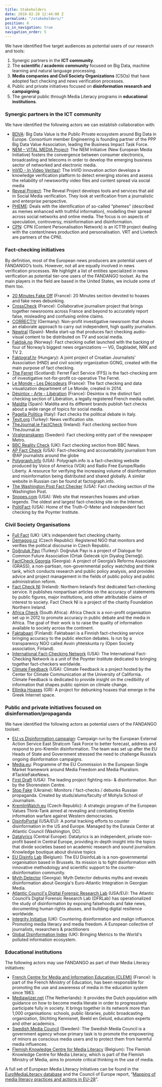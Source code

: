 ```yaml
---
title: Stakeholders
date: 2018-02-28 12:44:00 Z
permalink: "/stakeholders/"
position: 6
is_in_navigation: true
navigation_order: 5
---
```


We have identified five target audiences as potential users of our research and tools:
1.  Synergic partners in the **ICT community**.
2.  The **scientific / academic community** focused on Big Data, machine learning and natural language processing.
3.  **Media companies and Civil Society Organizations** (CSOs) that have adopted fact checking and news verification processes.
4.  Public and private initiatives focused on **disinformation research and campaigning**.
5.  The general public through Media Literacy programs in **educational institutions**.

### Synergic partners in the ICT community

We have identified the following actors we can establish collaboration with:

- [BDVA](http://www.bdva.eu): Big Data Value is the Public Private ecosystem around Big Data in Europe. Consortium member Engineering is founding partner of the PPP Big Data Value Association, leading the Business Impact Task Force.
- [NEM – VITAL MEDIA Project](https://nem-initiative.org/): The NEM Initiative (New European Media Initiative) fosters the convergence between consumer electronics, broadcasting and telecoms in order to develop the emerging business sector of networked and electronic media.
- [InVID - In Video Veritas!](https://www.invid-project.eu): The InVID innovation action develops a knowledge verification platform to detect emerging stories and assess the reliability of newsworthy video files and content spread via social media
- [Reveal Project](https://revealproject.eu): The Reveal Project develops tools and services that aid in Social Media verification. They look at verification from a journalistic and enterprise perspective.
- [PHEME](https://www.pheme.eu): Deals with the identification of so-called “phemes” (described as memes enhanced with truthful information), modelling their spread across social networks and online media. The focus is on aspects of speculation, controversy, misinformation and disinformation.
- [CPN](): CPN (Content Personalisation Network) is an ICT19 project dealing with the content/news production and personalisation. VRT and Livetech are partners of the CPN).

### Fact-checking initiatives

By definition, most of the European news producers are potential users of FANDANGO’s tools. However, not all are equally involved in news verification processes. We highlight a list of entities specialized in news verification as potential tier-one users of the FANDANGO toolset. As the main players in the field are based in the United States, we include some of them too.

- [20 Minutes Fake Off](https://www.20minutes.fr/societe/desintox/) (France): 20 Minutes section devoted to hoaxes and fake news debunking.
- [CrossCheck](https://crosscheck.firstdraftnews.org/france-en/) (France): Collaborative journalism project that brings together newsrooms across France and beyond to accurately report false, misleading and confusing online claims.
- [CORRECT!V](https://correctiv.org/en/correctiv/) (Germany): Non-profit investigative newsroom that shows an elaborate approach to carry out independent, high quality journalism.
- [Newtral](https://www.lasexta.com/programas/el-objetivo/) (Spain): Media start-up that produces fact checking audio-visual content to be distributed on TV and social media.
- [Faktisk.no](https://www.faktisk.no) (Norway): Fact checking outlet launched with the backing of four of Norway’s biggest news organizations — VG, Dagbladet, NRK and TV 2.
- [Faktograf.hr](https://faktograf.hr) (Hungary): A joint project of Croatian Journalists' Association (HND) and civil society organization GONG, created with the main purpose of fact checking.
- [The Ferret](https://theferret.scot) (Scotland): Ferret Fact Service (FFS) is the fact-checking arm of investigative not-for-profit co-operative The Ferret.
- [Le Monde - Les Décodeurs](https://www.lemonde.fr/les-decodeurs/) (France): The fact checking and data visualization department of Le Monde, created in 2014.
- [Désintox - Arte - Libération](http://www.liberation.fr/desintox,99721) (France): Désintox is the distinct fact checking section of Libération, a legally registered French media outlet.
- [Maldita](https://maldita.es) (Spain): Maldita and its different brands publish fact checks about a wide range of topics for social media.
- [Pagella Politica](https://pagellapolitica.it) (Italy): Fact checks the political debate in Italy.
- [Teyit.org](https://teyit.org/eng/) (Turkey): News verification site.
- [TheJournal.ie FactCheck](http://www.thejournal.ie/factcheck/news/) (Ireland): Fact checking section from TheJournal.ie
- [Viralgranskaren](https://www.metro.se/viralgranskaren) (Sweden): Fact checking entity part of the newspaper Metro.
- [BBC Reality Check](https://www.bbc.com/news/topics/cp7r8vgl2rgt/reality-check) (UK): Fact checking section from BBC News.
- [AP Fact Check](https://apnews.com/tag/APFactCheck) (USA): Fact-checking and accountability journalism from @AP journalists around the globe
- [Polygraph.info](https://www.polygraph.info) (USA): Polygraph.info is a fact-checking website produced by Voice of America (VOA) and Radio Free Europe/Radio Liberty. A resource for verifying the increasing volume of disinformation and misinformation being distributed and shared globally. A similar website in Russian can be found at factograph.info.
- [The Washington Post Fact Checker](https://www.washingtonpost.com/news/fact-checker) (USA): Fact checking section of the Washington Post.
- [Snopes.com](https://www.snopes.com) (USA): Web site that researches hoaxes and urban legends. The oldest and largest fact-checking site on the Internet.
- [PolitiFact](https://www.politifact.com) (USA): Home of the Truth-O-Meter and independent fact checking by the Poynter Institute.

### Civil Society Organisations

- [Full Fact](https://fullfact.org) (UK): UK’s independent fact checking charity.
- [Demagog.cz](https://demagog.cz) (Czech Republic): Registered NGO that monitors and verifies the political discourse in Czech Republic.
- [Doğruluk Payı](http://www.dogrulukpayi.com) (Turkey): Doğruluk Payı is a project of Dialogue for Common Future Association (Ortak Gelecek için Diyalog Derneği).
- [FactCheck Georgia](http://factcheck.ge/en/) (Georgia): A project of Georgia’s Reforms Associates (GRASS), a non-partisan, non-governmental policy watchdog and think tank, which conducts research and public policy analysis, and provides advice and project management in the fields of public policy and public administration reform. 
- [Fact Check NI](https://www.factcheckni.org) (Ireland): Northern Ireland’s first dedicated fact-checking service. It publishes nonpartisan articles on the accuracy of statements by public figures, major institutions, and other attributable claims of interest to society. Fact Check NI is a project of the charity Foundation Northern Ireland.
- [Africa Check]() (South Africa): Africa Check is a non-profit organisation set up in 2012 to promote accuracy in public debate and the media in Africa. The goal of their work is to raise the quality of information available to society across the continent.
- [Faktabaari](https://www.faktabaari.fi/in-english/) (Finland): Faktabaari is a Finnish fact-checking service bringing accuracy to the public election debates. Is run by a transparency NGO called Avoin yhteiskunta ry (Open Society association, Finland).
- [International Fact-Checking Network](https://ifcncodeofprinciples.poynter.org) (USA): The International Fact-Checking Network is a unit of the Poynter Institute dedicated to bringing together fact-checkers worldwide.
- [Climate Feedback](https://climatefeedback.org) (USA): Climate Feedback is a project hosted by the Center for Climate Communication at the University of California. Climate Feedback is dedicated to provide insight on the credibility of information that shapes public opinion on climate change.
- [Ellinika Hoaxes](http://ellinikahoaxes.gr ) (GR): A project for debunking hoaxes that emerge in the Greek Internet space.

### Public and private initiatives focused on disinformation/propaganda

We have identified the following actors as potential users of the FANDANGO toolset:

- [EU vs Disinformation campaign](https://euvsdisinfo.eu): Campaign run by the European External Action Service East Stratcom Task Force to better forecast, address and respond to pro-Kremlin disinformation. The team was set up after the EU Heads of State and Government stressed the need to challenge Russia’s ongoing disinformation campaigns. 
- [Media.eu](http://europa.eu/rapid/press-release_IP-18-1746_en.htm): Programme of the EU Commission in the European Single Market framework around Media Freedom and Media Pluralism. #TackleFakeNews.
- [First Draft](https://firstdraftnews.org) (USA): The leading project fighting mis- & disinformation. Run by the Shorenstein Centre.
- [Stop Fake](https://www.stopfake.org) (Ukraine): Monitors / fact-checks / debunks Russian propaganda. Created by studs/alums/faculty of Mohyla School of Journalism.
- [KremlinWatch.eu](http://www.kremlinwatch.eu) (Czech Republic): A strategic program of the European Values Think-Tank aimed at revealing and combating Kremlin information warfare against Western democracies.
- [DisinfoPortal](https://disinfoportal.org) (USA/EU): A portal tracking efforts to counter disinformation in the US and Europe. Managed by the Eurasia Center at Atlantic Council (Washington, DC).
- [Datalyrics](https://datalyrics.org/en/) (Central Europe): Datalyrics is an independent, private non-profit based in Central Europe, providing in-depth insight into the topics that divide societies based on academic research and sound journalism. Knowledge boutique about divisive topics
- [EU Disinfo Lab](http://disinfo.eu) (Belgium): The EU DisinfoLab is a non-governmental organisation based in Brussels. Its mission is to fight disinformation with innovative methodology and scientific support to the counter-disinformation community.
- [Myth Detector](http://www.mythdetector.ge/en) (Georgia): Myth Detector debunks myths and reveals disinformation about Georgia's Euro-Atlantic Integration in Georgian Media.
- [Atlantic Council's Digital Forensic Research Lab](https://www.digitalsherlocks.org) (USA/EU): The Atlantic Council’s Digital Forensic Research Lab (DFRLab) has operationalized the study of disinformation by exposing falsehoods and fake news, documenting human rights abuses, and building digital resilience worldwide.
- [Integrity Initiative](https://www.integrityinitiative.net) (UK): Countering disinformation and malign influence. Promoting media literacy and media freedom. A European collective of journalists, researchers & practitioners
- [Global Disinformation Index](https://www.disinformationindex.com) (UK): Bringing Metrics to the World's polluted information ecosystem.

### Educational institutions

The following actors may use FANDANGO as part of their Media Literacy initiatives:

- [French Centre for Media and Information Education (CLEMI)]() (France): Is part of the French Ministry of Education, has been responsible for promoting the use and awareness of media in the education system since 1983.
- [Mediawijzer.net](https://www.mediawijzer.net/about-mediawijzer-net/) (The Netherlands): It provides the Dutch population with guidance on how to become media literate in order to progressively participate fully in society. It brings together in its network more than 1,000 organisations: schools, public libraries, public broadcasting organization, Stichting Kennisnet, Beeld en Geluid, education experts and other academics.
- [Swedish Media Council](https://statensmedierad.se/ovrigt/inenglish.579.html) (Sweden): The Swedish Media Council is a government agency whose primary task is to promote the empowering of minors as conscious media users and to protect them from harmful media influences.
- [Flemish Knowledge Centre for Media Literacy](https://cjsm.be/media/themas/mediawijsheid/vlaams-kenniscentrum-voor-mediawijsheid) (Belgium): The Flemish Knowledge Centre for Media Literacy, which is part of the Flemish Ministry of Media, aims to promote critical thinking in the use of media.

A full set of European Media Literacy Initiatives can be found in the [EuroMediaLiteracy database](https://euromedialiteracy.eu/database.php) and the Council of Europe report, “[Mapping of media literacy practices and actions in EU-28](https://www.epra.org/news_items/mapping-of-media-literacy-prectices-and-actions-in-eu-28-eao-report)”.